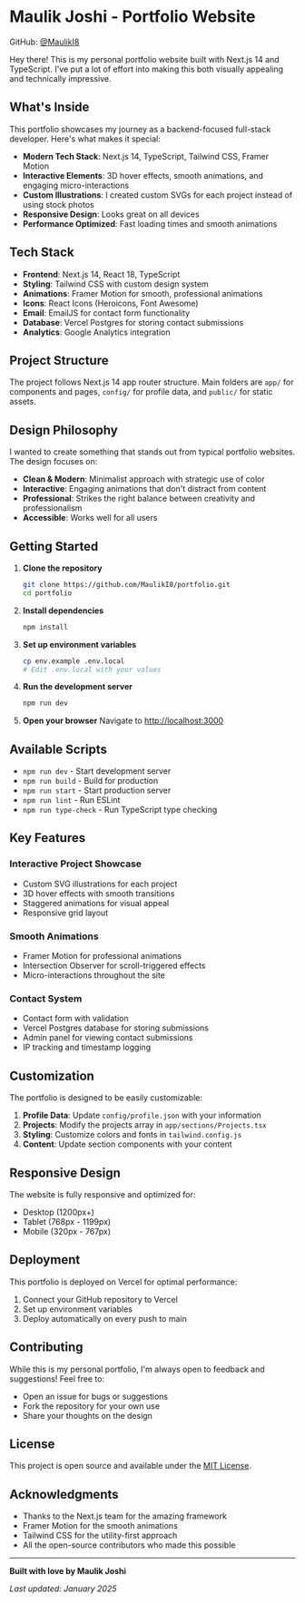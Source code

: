 # Maulik Joshi - Portfolio Website

GitHub: [@MaulikI8](https://github.com/MaulikI8)

Hey there! This is my personal portfolio website built with Next.js 14 and TypeScript. I've put a lot of effort into making this both visually appealing and technically impressive.

## What's Inside

This portfolio showcases my journey as a backend-focused full-stack developer. Here's what makes it special:

- **Modern Tech Stack**: Next.js 14, TypeScript, Tailwind CSS, Framer Motion
- **Interactive Elements**: 3D hover effects, smooth animations, and engaging micro-interactions
- **Custom Illustrations**: I created custom SVGs for each project instead of using stock photos
- **Responsive Design**: Looks great on all devices
- **Performance Optimized**: Fast loading times and smooth animations

## Tech Stack

- **Frontend**: Next.js 14, React 18, TypeScript
- **Styling**: Tailwind CSS with custom design system
- **Animations**: Framer Motion for smooth, professional animations
- **Icons**: React Icons (Heroicons, Font Awesome)
- **Email**: EmailJS for contact form functionality
- **Database**: Vercel Postgres for storing contact submissions
- **Analytics**: Google Analytics integration

## Project Structure

The project follows Next.js 14 app router structure. Main folders are `app/` for components and pages, `config/` for profile data, and `public/` for static assets.

## Design Philosophy

I wanted to create something that stands out from typical portfolio websites. The design focuses on:

- **Clean & Modern**: Minimalist approach with strategic use of color
- **Interactive**: Engaging animations that don't distract from content
- **Professional**: Strikes the right balance between creativity and professionalism
- **Accessible**: Works well for all users

## Getting Started

1. **Clone the repository**
   ```bash
   git clone https://github.com/MaulikI8/portfolio.git
   cd portfolio
   ```

2. **Install dependencies**
   ```bash
   npm install
   ```

3. **Set up environment variables**
   ```bash
   cp env.example .env.local
   # Edit .env.local with your values
   ```

4. **Run the development server**
   ```bash
   npm run dev
   ```

5. **Open your browser**
   Navigate to [http://localhost:3000](http://localhost:3000)

## Available Scripts

- `npm run dev` - Start development server
- `npm run build` - Build for production
- `npm run start` - Start production server
- `npm run lint` - Run ESLint
- `npm run type-check` - Run TypeScript type checking

## Key Features

### Interactive Project Showcase
- Custom SVG illustrations for each project
- 3D hover effects with smooth transitions
- Staggered animations for visual appeal
- Responsive grid layout

### Smooth Animations
- Framer Motion for professional animations
- Intersection Observer for scroll-triggered effects
- Micro-interactions throughout the site

### Contact System
- Contact form with validation
- Vercel Postgres database for storing submissions
- Admin panel for viewing contact submissions
- IP tracking and timestamp logging

## Customization

The portfolio is designed to be easily customizable:

1. **Profile Data**: Update `config/profile.json` with your information
2. **Projects**: Modify the projects array in `app/sections/Projects.tsx`
3. **Styling**: Customize colors and fonts in `tailwind.config.js`
4. **Content**: Update section components with your content

## Responsive Design

The website is fully responsive and optimized for:
- Desktop (1200px+)
- Tablet (768px - 1199px)
- Mobile (320px - 767px)

## Deployment

This portfolio is deployed on Vercel for optimal performance:

1. Connect your GitHub repository to Vercel
2. Set up environment variables
3. Deploy automatically on every push to main

## Contributing

While this is my personal portfolio, I'm always open to feedback and suggestions! Feel free to:
- Open an issue for bugs or suggestions
- Fork the repository for your own use
- Share your thoughts on the design

## License

This project is open source and available under the [MIT License](LICENSE).

## Acknowledgments

- Thanks to the Next.js team for the amazing framework
- Framer Motion for the smooth animations
- Tailwind CSS for the utility-first approach
- All the open-source contributors who made this possible

---

**Built with love by Maulik Joshi**

*Last updated: January 2025*